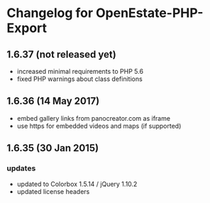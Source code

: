 Changelog for OpenEstate-PHP-Export
===================================


1.6.37 (not released yet)
-------------------------

-   increased minimal requirements to PHP 5.6
-   fixed PHP warnings about class definitions


1.6.36 (14 May 2017)
--------------------

-   embed gallery links from panocreator.com as iframe
-   use https for embedded videos and maps (if supported)


1.6.35 (30 Jan 2015)
--------------------

### updates

-   updated to Colorbox 1.5.14 / jQuery 1.10.2
-   updated license headers
